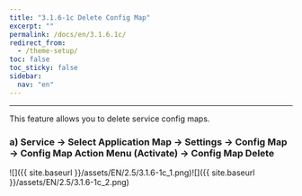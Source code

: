 ```yaml
---
title: "3.1.6-1c Delete Config Map"
excerpt: ""
permalink: /docs/en/3.1.6.1c/
redirect_from:
  - /theme-setup/
toc: false
toc_sticky: false
sidebar:
  nav: "en"
---
```



---

This feature allows you to delete service config maps.

### a\) Service → Select Application Map → Settings → Config Map → Config Map Action Menu \(Activate\) → Config Map Delete
![]({{ site.baseurl }}/assets/EN/2.5/3.1.6-1c_1.png)![]({{ site.baseurl }}/assets/EN/2.5/3.1.6-1c_2.png)
